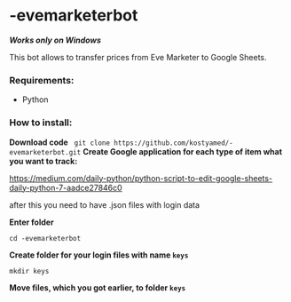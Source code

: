 # -evemarketerbot

***Works only on Windows***

This bot allows to transfer prices from Eve Marketer to Google Sheets.

### **Requirements:**

- Python

### **How to install:**

**Download code**
	``` 
	git clone https://github.com/kostyamed/-evemarketerbot.git
	```
**Create Google application for each type of item what you want to track:**

https://medium.com/daily-python/python-script-to-edit-google-sheets-daily-python-7-aadce27846c0

after this you need to have .json files with login data

**Enter folder**
```
cd -evemarketerbot
```

**Create folder for your login files with name `keys`**
```
mkdir keys
```

**Move files, which you got earlier, to folder `keys`**

